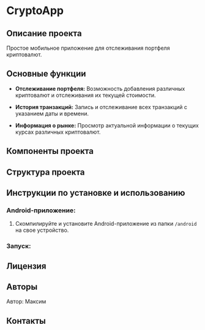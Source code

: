 # CryptoApp

## Описание проекта

Простое мобильное приложение для отслеживания портфеля криптовалют.

## Основные функции

- **Отслеживание портфеля:** Возможность добавления различных криптовалют и отслеживания их текущей стоимости.

- **История транзакций:** Запись и отслеживание всех транзакций с указанием даты и времени.

- **Информация о рынке:** Просмотр актуальной информации о текущих курсах различных криптовалют.
  
## Компоненты проекта

## Структура проекта

## Инструкции по установке и использованию

### Android-приложение:

1. Скомпилируйте и установите Android-приложение из папки `/android` на свое устройство.

### Запуск:

## Лицензия

## Авторы

Автор: Максим

## Контакты
